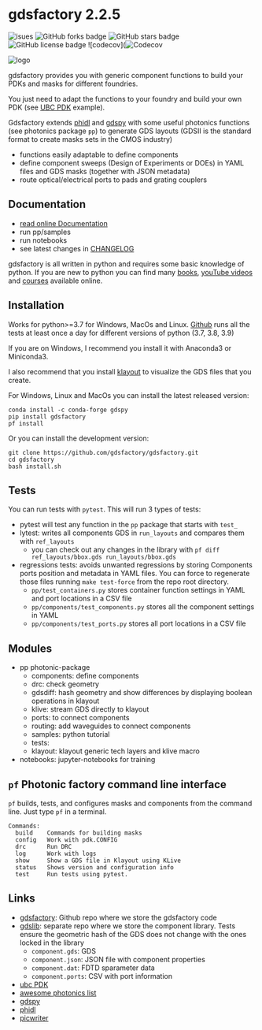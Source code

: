 # gdsfactory 2.2.5


![isues](https://img.shields.io/github/issues/gdsfactory/gdsfactory)
![GitHub forks badge](https://img.shields.io/github/forks/gdsfactory/gdsfactory)
![GitHub stars badge](https://img.shields.io/github/stars/gdsfactory/gdsfactory)
![GitHub license badge](https://img.shields.io/github/license/gdsfactory/gdsfactory)
![codecov](![Codecov](https://img.shields.io/codecov/c/github/gdsfactory/gdsfactory)


![logo](https://i.imgur.com/v4wpHpg.png)

gdsfactory provides you with generic component functions to build your PDKs and masks for different foundries.

You just need to adapt the functions to your foundry and build your own PDK (see [UBC PDK](https://github.com/gdsfactory/ubc) example).

Gdsfactory extends [phidl](https://github.com/amccaugh/phidl) and [gdspy](https://github.com/heitzmann/gdspy) with some useful photonics functions (see photonics package `pp`) to generate GDS layouts (GDSII is the standard format to create masks sets in the CMOS industry)

- functions easily adaptable to define components
- define component sweeps (Design of Experiments or DOEs) in YAML files and GDS masks (together with JSON metadata)
- route optical/electrical ports to pads and grating couplers

## Documentation

- [read online Documentation](https://gdsfactory.readthedocs.io/en/latest)
- run pp/samples
- run notebooks
- see latest changes in [CHANGELOG](CHANGELOG.md)

gdsfactory is all written in python and requires some basic knowledge of python. If you are new to python you can find many [books](https://jakevdp.github.io/PythonDataScienceHandbook/index.html), [youTube videos](https://www.youtube.com/c/anthonywritescode) and [courses](https://github.com/joamatab/practical-python) available online.


## Installation

Works for python>=3.7 for Windows, MacOs and Linux.
[Github](https://github.com/gdsfactory/gdsfactory/actions) runs all the tests at least once a day for different versions of python (3.7, 3.8, 3.9)

If you are on Windows, I recommend you install it with Anaconda3 or Miniconda3.


I also recommend that you install [klayout](https://www.klayout.de/) to visualize the GDS files that you create.

For Windows, Linux and MacOs you can install the latest released version:

```
conda install -c conda-forge gdspy
pip install gdsfactory
pf install
```

Or you can install the development version:

```
git clone https://github.com/gdsfactory/gdsfactory.git
cd gdsfactory
bash install.sh
```

## Tests

You can run tests with `pytest`. This will run 3 types of tests:

- pytest will test any function in the `pp` package that starts with `test_`
- lytest: writes all components GDS in `run_layouts` and compares them with `ref_layouts`
    - you can check out any changes in the library with `pf diff ref_layouts/bbox.gds run_layouts/bbox.gds`
- regressions tests: avoids unwanted regressions by storing Components ports position and metadata in YAML files. You can force to regenerate those files running `make test-force` from the repo root directory.
    - `pp/test_containers.py` stores container function settings in YAML and port locations in a CSV file
    - `pp/components/test_components.py` stores all the component settings in YAML
    - `pp/components/test_ports.py` stores all port locations in a CSV file


## Modules

- pp photonic-package
  - components: define components
  - drc: check geometry
  - gdsdiff: hash geometry and show differences by displaying boolean operations in klayout
  - klive: stream GDS directly to klayout
  - ports: to connect components
  - routing: add waveguides to connect components
  - samples: python tutorial
  - tests:
  - klayout: klayout generic tech layers and klive macro
- notebooks: jupyter-notebooks for training


## `pf` Photonic factory command line interface

`pf` builds, tests, and configures masks and components from the command line. Just type `pf` in a terminal.

```
Commands:
  build    Commands for building masks
  config   Work with pdk.CONFIG
  drc      Run DRC
  log      Work with logs
  show     Show a GDS file in Klayout using KLive
  status   Shows version and configuration info
  test     Run tests using pytest.
```

## Links

- [gdsfactory](https://github.com/gdsfactory/gdsfactory): Github repo where we store the gdsfactory code
- [gdslib](https://github.com/gdsfactory/gdslib): separate repo where we store the component library. Tests ensure the geometric hash of the GDS does not change with the ones locked in the library
  - `component.gds`: GDS
  - `component.json`: JSON file with component properties
  - `component.dat`: FDTD sparameter data
  - `component.ports`: CSV with port information
- [ubc PDK](https://github.com/gdsfactory/ubc)
- [awesome photonics list](https://github.com/joamatab/awesome_photonics)
- [gdspy](https://github.com/heitzmann/gdspy)
- [phidl](https://github.com/amccaugh/phidl)
- [picwriter](https://github.com/DerekK88/PICwriter)
